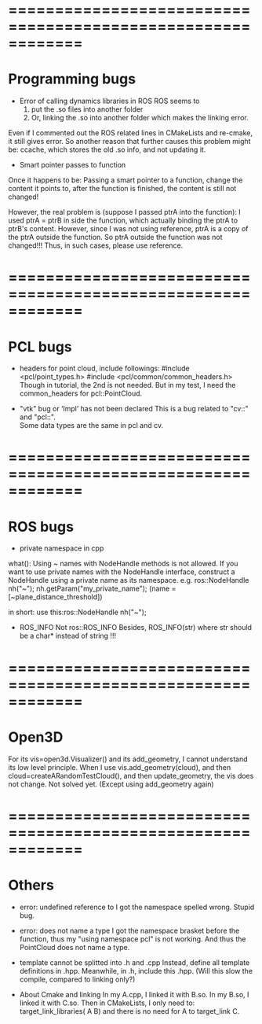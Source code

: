 
# ============================================================
# Programming bugs

* Error of calling dynamics libraries in ROS
ROS seems to
  1. put the .so files into another folder
  2. Or, linking the .so into another folder
which makes the linking error.

Even if I commented out the ROS related lines in CMakeLists and re-cmake, it still gives error.
So another reason that further causes this problem might be:
    ccache, which stores the old .so info, and not updating it.

* Smart pointer passes to function

Once it happens to be: Passing a smart pointer to a function, change the content it points to, after the function is finished, the content is still not changed!

However, the real problem is (suppose I passed ptrA into the function):
    I used ptrA = ptrB in side the function, which actually binding the ptrA to ptrB's content.
    However, since I was not using reference, ptrA is a copy of the ptrA outside the function.
    So ptrA outside the function was not changed!!!
Thus, in such cases, please use reference.

# ============================================================

# PCL bugs

* headers
for point cloud, include followings:
    #include <pcl/point_types.h>
    #include <pcl/common/common_headers.h>
Though in tutorial, the 2nd is not needed.
But in my test, I need the common_headers for pcl::PointCloud.

* "vtk" bug or ‘Impl’ has not been declared
This is a bug related to "cv::" and "pcl::".  
Some data types are the same in pcl and cv.

# ============================================================
# ROS bugs

* private namespace in cpp

what():  Using ~ names with NodeHandle methods is not allowed.  If you want to use private names with the NodeHandle interface, construct a NodeHandle using a private name as its namespace.  e.g. ros::NodeHandle nh("~");  nh.getParam("my_private_name"); (name = [~plane_distance_threshold])

in short: use this:ros::NodeHandle nh("~");

* ROS_INFO 
Not ros::ROS_INFO
Besides, ROS_INFO(str) where str should be a char* instead of string !!!

# ============================================================
# Open3D
For its vis=open3d.Visualizer() and its add_geometry, I cannot understand its low level principle.
When I use vis.add_geometry(cloud), and then cloud=createARandomTestCloud(), 
    and then update_geometry, the vis does not change.
Not solved yet. (Except using add_geometry again)

# ============================================================
# Others

* error: undefined reference to
I got the namespace spelled wrong. Stupid bug.

* error: does not name a type
I got the namespace brasket before the function, thus my "using namespace pcl" is not working.
And thus the PointCloud does not name a type.

* template cannot be splitted into .h and .cpp
Instead, define all template definitions in .hpp. Meanwhile, in .h, include this .hpp.
(Will this slow the compile, compared to linking only?)


* About Cmake and linking
In my A.cpp, I linked it with B.so.
In my B.so, I linked it with C.so.
Then in CMakeLists, I only need to:
    target_link_libraries( A B)
and there is no need for A to target_link C.



